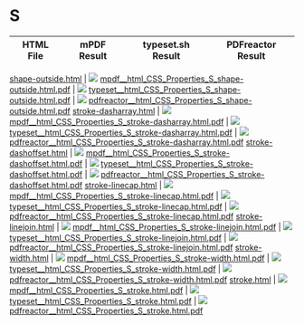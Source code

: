 
# S
HTML File | mPDF Result | typeset.sh Result | PDFreactor Result
------------ | ------------- | ------------- | -------------

[shape-outside.html](/html/CSS%20Properties/S/shape-outside.html) | ![](result/mpdf__html_CSS_Properties_S_shape-outside.html.png) [mpdf__html_CSS_Properties_S_shape-outside.html.pdf](result/mpdf__html_CSS_Properties_S_shape-outside.html.pdf) | ![](result/typeset__html_CSS_Properties_S_shape-outside.html.png) [typeset__html_CSS_Properties_S_shape-outside.html.pdf](result/typeset__html_CSS_Properties_S_shape-outside.html.pdf) | ![](result/pdfreactor__html_CSS_Properties_S_shape-outside.html.png) [pdfreactor__html_CSS_Properties_S_shape-outside.html.pdf](result/pdfreactor__html_CSS_Properties_S_shape-outside.html.pdf)
[stroke-dasharray.html](/html/CSS%20Properties/S/stroke-dasharray.html) | ![](result/mpdf__html_CSS_Properties_S_stroke-dasharray.html.png) [mpdf__html_CSS_Properties_S_stroke-dasharray.html.pdf](result/mpdf__html_CSS_Properties_S_stroke-dasharray.html.pdf) | ![](result/typeset__html_CSS_Properties_S_stroke-dasharray.html.png) [typeset__html_CSS_Properties_S_stroke-dasharray.html.pdf](result/typeset__html_CSS_Properties_S_stroke-dasharray.html.pdf) | ![](result/pdfreactor__html_CSS_Properties_S_stroke-dasharray.html.png) [pdfreactor__html_CSS_Properties_S_stroke-dasharray.html.pdf](result/pdfreactor__html_CSS_Properties_S_stroke-dasharray.html.pdf)
[stroke-dashoffset.html](/html/CSS%20Properties/S/stroke-dashoffset.html) | ![](result/mpdf__html_CSS_Properties_S_stroke-dashoffset.html.png) [mpdf__html_CSS_Properties_S_stroke-dashoffset.html.pdf](result/mpdf__html_CSS_Properties_S_stroke-dashoffset.html.pdf) | ![](result/typeset__html_CSS_Properties_S_stroke-dashoffset.html.png) [typeset__html_CSS_Properties_S_stroke-dashoffset.html.pdf](result/typeset__html_CSS_Properties_S_stroke-dashoffset.html.pdf) | ![](result/pdfreactor__html_CSS_Properties_S_stroke-dashoffset.html.png) [pdfreactor__html_CSS_Properties_S_stroke-dashoffset.html.pdf](result/pdfreactor__html_CSS_Properties_S_stroke-dashoffset.html.pdf)
[stroke-linecap.html](/html/CSS%20Properties/S/stroke-linecap.html) | ![](result/mpdf__html_CSS_Properties_S_stroke-linecap.html.png) [mpdf__html_CSS_Properties_S_stroke-linecap.html.pdf](result/mpdf__html_CSS_Properties_S_stroke-linecap.html.pdf) | ![](result/typeset__html_CSS_Properties_S_stroke-linecap.html.png) [typeset__html_CSS_Properties_S_stroke-linecap.html.pdf](result/typeset__html_CSS_Properties_S_stroke-linecap.html.pdf) | ![](result/pdfreactor__html_CSS_Properties_S_stroke-linecap.html.png) [pdfreactor__html_CSS_Properties_S_stroke-linecap.html.pdf](result/pdfreactor__html_CSS_Properties_S_stroke-linecap.html.pdf)
[stroke-linejoin.html](/html/CSS%20Properties/S/stroke-linejoin.html) | ![](result/mpdf__html_CSS_Properties_S_stroke-linejoin.html.png) [mpdf__html_CSS_Properties_S_stroke-linejoin.html.pdf](result/mpdf__html_CSS_Properties_S_stroke-linejoin.html.pdf) | ![](result/typeset__html_CSS_Properties_S_stroke-linejoin.html.png) [typeset__html_CSS_Properties_S_stroke-linejoin.html.pdf](result/typeset__html_CSS_Properties_S_stroke-linejoin.html.pdf) | ![](result/pdfreactor__html_CSS_Properties_S_stroke-linejoin.html.png) [pdfreactor__html_CSS_Properties_S_stroke-linejoin.html.pdf](result/pdfreactor__html_CSS_Properties_S_stroke-linejoin.html.pdf)
[stroke-width.html](/html/CSS%20Properties/S/stroke-width.html) | ![](result/mpdf__html_CSS_Properties_S_stroke-width.html.png) [mpdf__html_CSS_Properties_S_stroke-width.html.pdf](result/mpdf__html_CSS_Properties_S_stroke-width.html.pdf) | ![](result/typeset__html_CSS_Properties_S_stroke-width.html.png) [typeset__html_CSS_Properties_S_stroke-width.html.pdf](result/typeset__html_CSS_Properties_S_stroke-width.html.pdf) | ![](result/pdfreactor__html_CSS_Properties_S_stroke-width.html.png) [pdfreactor__html_CSS_Properties_S_stroke-width.html.pdf](result/pdfreactor__html_CSS_Properties_S_stroke-width.html.pdf)
[stroke.html](/html/CSS%20Properties/S/stroke.html) | ![](result/mpdf__html_CSS_Properties_S_stroke.html.png) [mpdf__html_CSS_Properties_S_stroke.html.pdf](result/mpdf__html_CSS_Properties_S_stroke.html.pdf) | ![](result/typeset__html_CSS_Properties_S_stroke.html.png) [typeset__html_CSS_Properties_S_stroke.html.pdf](result/typeset__html_CSS_Properties_S_stroke.html.pdf) | ![](result/pdfreactor__html_CSS_Properties_S_stroke.html.png) [pdfreactor__html_CSS_Properties_S_stroke.html.pdf](result/pdfreactor__html_CSS_Properties_S_stroke.html.pdf)
